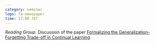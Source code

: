 ```yaml
---
category: seminar
logo: fa-newspaper
time: 17:00 JST
---
```


*Reading Group*.  Discussion of the paper [Formalizing the Generalization-Forgetting Trade-off in Continual Learning](https://arxiv.org/abs/2109.14035).
